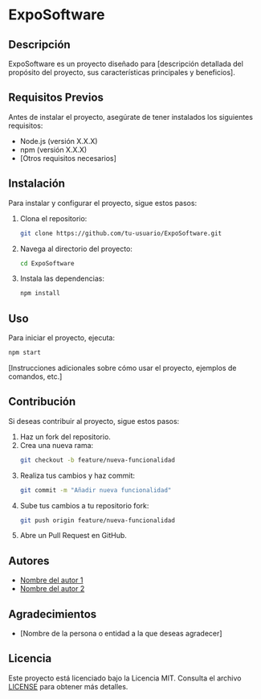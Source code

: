 # ExpoSoftware

## Descripción

ExpoSoftware es un proyecto diseñado para [descripción detallada del propósito del proyecto, sus características principales y beneficios].

## Requisitos Previos

Antes de instalar el proyecto, asegúrate de tener instalados los siguientes requisitos:

- Node.js (versión X.X.X)
- npm (versión X.X.X)
- [Otros requisitos necesarios]

## Instalación

Para instalar y configurar el proyecto, sigue estos pasos:

1. Clona el repositorio:
   ```bash
   git clone https://github.com/tu-usuario/ExpoSoftware.git
   ```
2. Navega al directorio del proyecto:
   ```bash
   cd ExpoSoftware
   ```
3. Instala las dependencias:
   ```bash
   npm install
   ```

## Uso

Para iniciar el proyecto, ejecuta:

```bash
npm start
```

[Instrucciones adicionales sobre cómo usar el proyecto, ejemplos de comandos, etc.]

## Contribución

Si deseas contribuir al proyecto, sigue estos pasos:

1. Haz un fork del repositorio.
2. Crea una nueva rama:
   ```bash
   git checkout -b feature/nueva-funcionalidad
   ```
3. Realiza tus cambios y haz commit:
   ```bash
   git commit -m "Añadir nueva funcionalidad"
   ```
4. Sube tus cambios a tu repositorio fork:
   ```bash
   git push origin feature/nueva-funcionalidad
   ```
5. Abre un Pull Request en GitHub.

## Autores

- [Nombre del autor 1](https://github.com/autor1)
- [Nombre del autor 2](https://github.com/autor2)

## Agradecimientos

- [Nombre de la persona o entidad a la que deseas agradecer]

## Licencia

Este proyecto está licenciado bajo la Licencia MIT. Consulta el archivo [LICENSE](LICENSE) para obtener más detalles.

